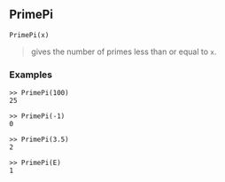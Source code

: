 ## PrimePi

```
PrimePi(x)
```

> gives the number of primes less than or equal to `x`.

### Examples

```
>> PrimePi(100)
25

>> PrimePi(-1)
0

>> PrimePi(3.5)
2

>> PrimePi(E)
1
```